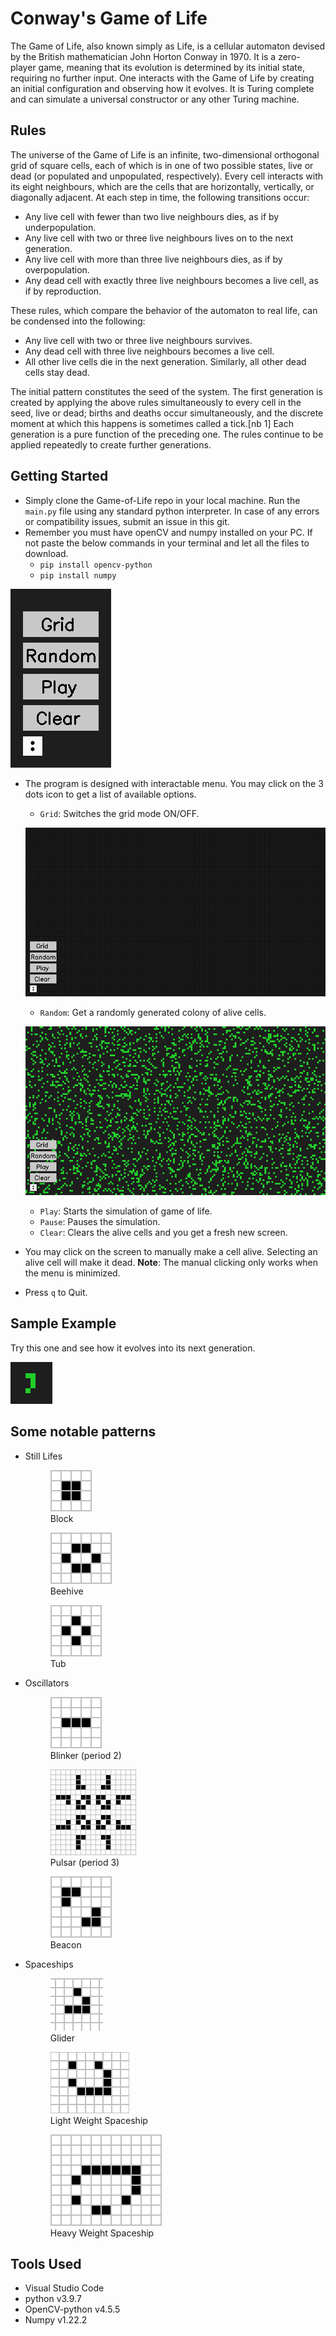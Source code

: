 # Conway's Game of Life

The Game of Life, also known simply as Life, is a cellular automaton devised by the British mathematician John Horton Conway in 1970. It is a zero-player game, meaning that its evolution is determined by its initial state, requiring no further input. One interacts with the Game of Life by creating an initial configuration and observing how it evolves. It is Turing complete and can simulate a universal constructor or any other Turing machine.

## Rules
The universe of the Game of Life is an infinite, two-dimensional orthogonal grid of square cells, each of which is in one of two possible states, live or dead (or populated and unpopulated, respectively). Every cell interacts with its eight neighbours, which are the cells that are horizontally, vertically, or diagonally adjacent. At each step in time, the following transitions occur:

- Any live cell with fewer than two live neighbours dies, as if by underpopulation.
- Any live cell with two or three live neighbours lives on to the next generation.
- Any live cell with more than three live neighbours dies, as if by overpopulation.
- Any dead cell with exactly three live neighbours becomes a live cell, as if by reproduction.

These rules, which compare the behavior of the automaton to real life, can be condensed into the following:

- Any live cell with two or three live neighbours survives.
- Any dead cell with three live neighbours becomes a live cell.
- All other live cells die in the next generation. Similarly, all other dead cells stay dead.

The initial pattern constitutes the seed of the system. The first generation is created by applying the above rules simultaneously to every cell in the seed, live or dead; births and deaths occur simultaneously, and the discrete moment at which this happens is sometimes called a tick.[nb 1] Each generation is a pure function of the preceding one. The rules continue to be applied repeatedly to create further generations.

## Getting Started

- Simply clone the Game-of-Life repo in your local machine. Run the ```main.py``` file using any standard python interpreter. In case of any errors or compatibility issues, submit an issue in this git.
- Remember you must have openCV and numpy installed on your PC. If not paste the below commands in your terminal and let all the files to download.
    - ```pip install opencv-python```
    - ```pip install numpy```

![](Menu.png)

- The program is designed with interactable menu. You may click on the 3 dots icon to get a list of available options.

    - ```Grid```: Switches the grid mode ON/OFF.

    ![](Grid%20Feature.png)

    - ```Random```: Get a randomly generated colony of alive cells.

    ![](Random%20Cells.png)

    - ```Play```: Starts the simulation of game of life.
    - ```Pause```: Pauses the simulation.
    - ```Clear```: Clears the alive cells and you get a fresh new screen.
- You may click on the screen to manually make a cell alive. Selecting an alive cell will make it dead.
    **Note**: The manual clicking only works when the menu is minimized.
- Press ```q``` to Quit.

## Sample Example

Try this one and see how it evolves into its next generation.

![](Game-of-Life-2.png)

## Some notable patterns

- Still Lifes
    <figure>
        <img src="Patterns/Game_of_life_block_with_border.svg.png" alt="Caption text">
        <figcaption>Block</figcaption>
    </figure>
    <figure>
        <img src="Patterns/98px-Game_of_life_beehive.svg.png" alt="Caption text">
        <figcaption>Beehive</figcaption>
    </figure>
    <figure>
        <img src="Patterns/Game_of_life_flower.svg.png" alt="Caption text">
        <figcaption>Tub</figcaption>
    </figure>

- Oscillators
    <figure>
        <img src="Patterns/Game_of_life_blinker.gif" alt="Caption text">
        <figcaption>Blinker (period 2)</figcaption>
    </figure>
    <figure>
        <img src="Patterns/Game_of_life_pulsar.gif" alt="Caption text">
        <figcaption>Pulsar (period 3)</figcaption>
    </figure>
    <figure>
        <img src="Patterns/Game_of_life_beacon.gif" alt="Caption text">
        <figcaption>Beacon</figcaption>
    </figure>

- Spaceships
    <figure>
        <img src="Patterns/Game_of_life_animated_glider.gif" alt="Caption text">
        <figcaption>Glider</figcaption>
    </figure>
    <figure>
        <img src="Patterns/Game_of_life_animated_LWSS.gif" alt="Caption text">
        <figcaption>Light Weight Spaceship</figcaption>
    </figure>
    <figure>
        <img src="Patterns/Animated_Hwss.gif" alt="Caption text">
        <figcaption>Heavy Weight Spaceship</figcaption>
    </figure>

## Tools Used

- Visual Studio Code
- python v3.9.7
- OpenCV-python v4.5.5
- Numpy v1.22.2
